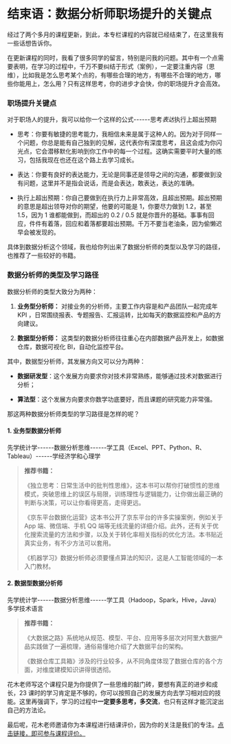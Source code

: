 # 结束语：数据分析师职场提升的关键点

经过了两个多月的课程更新，到此，本专栏课程的内容就已经结束了，在这里我有一些话想告诉你。

在更新课程的同时，我看了很多同学的留言，特别是问我的问题。其中有一个点需要表明，在学习的过程中，千万不要纠结于形式（案例），一定要注重内容（思维），比如我是怎么思考某个点的，有哪些合理的地方，有哪些不合理的地方，哪些你能用上，怎么用？只有这样思考，你的进步才会快，你的职场提升才会高效。

### 职场提升关键点

对于职场人的提升，我可以给你一个这样的公式------思考*表达*执行上超出预期

* 思考：你要有敏捷的思考能力，我相信未来是属于这种人的。因为对于同样一个问题，你总是能有自己独到的见解，这代表你有深度思考，且这会成为你闪光点，它会潜移默化影响到你工作中的每一个过程。这确实需要平时大量的练习，包括我现在也还在这个路上去学习成长。

* 表达：你要有良好的表达能力，无论是同事还是领导之间的沟通，都要做到没有问题，这里并不是指会说话，而是会表达，敢表达，表达的准确。

* 执行上超出预期：你自己要做到在执行力上非常高效，且超出预期。超出预期的意思是超出领导对你的期望，他要的可能是 1，你要尽力做到 1.2，甚至 1.5，因为 1 谁都能做到，而超出的 0.2 / 0.5 就是你晋升的基础。事事有回应，件件有着落，回应和着落都要超出预期。千万不要当老油条，因为偷懒迟早会被发现的。

具体到数据分析这个领域，我也给你列出来了数据分析师的类型以及学习的路径，也推荐了一些较好的书籍。

### 数据分析师的类型及学习路径

数据分析师的类型大致分为两种：

1. **业务型分析师：** 对接业务的分析师，主要工作内容是和产品团队一起完成年 KPI ，日常围绕报表、专题报告、汇报运转，比如每天的数据监控和产品的方向建议。

2. **数据型分析师：** 这类型的数据分析师往往重心在内部数据产品开发上，如数据仓库，数据可视化 BI，自动化监控平台。

其中，数据型分析师，其发展方向又可以分为两种：

* **数据研发型**：这个发展方向要求你对技术非常熟练，能够通过技术对数据进行分析；

* **算法型**：这个发展方向要求你数学功底要好，而且课题的研究能力非常强。

那这两种数据分析师类型的学习路径是怎样的呢？

#### 1. 业务型数据分析师

先学统计学------数据分析思维------学工具（Excel、PPT、Python、R、Tableau）------学经济学和心理学
> **推荐书籍：**   
>
> 《独立思考：日常生活中的批判性思维》，这本书可以帮你打破惯性的思维模式，突破思维上的误区与局限，训练理性与逻辑能力，让你做出最正确的判断与决策，可以让你看得更高，走得更远。  
>
> 《京东平台数据化运营》这本书公开了京东平台的许多实操案例，例如关于 App 端、微信端、手机 QQ 端等无线流量的详细介绍。此外，还有关于优化搜索流量的方法和步骤，以及关于转化率相关指标的优化方法。本书贴近真实业务，有不少方法可以套用。  
>
> 《机器学习》数据分析师必须要懂点算法的知识，这是人工智能领域的一本入门教材。

#### 2. 数据型数据分析师

先学统计学------数据分析思维------学工具（Hadoop，Spark，Hive，Java）多学技术语言
> **推荐书籍：**   
>
> 《大数据之路》系统地从规范、模型、平台、应用等多层次对阿里大数据产品实践做了一遍梳理，通俗易懂地介绍了大数据平台的架构。  
>
> 《数据仓库工具箱》涉及的行业较多，从不同角度体现了数据仓库的各个方面，对维度建模知识讲得很透彻。

花木老师写这个课程只是为你提供了一些思维的敲门砖，要想有真正的进步和成长，23 课时的学习肯定是不够的，你可以按照自己的发展方向去学习相对应的技能。这里再强调下，学习的过程中**一定要多思考，多交流**，也只有这样才能沉淀出自己的方法论。

最后呢，花木老师邀请你为本课程进行结课评价，因为你的关注是我们的专注。[点击链接，即可参与课程评价。](https://wj.qq.com/s2/6894820/1708/)

